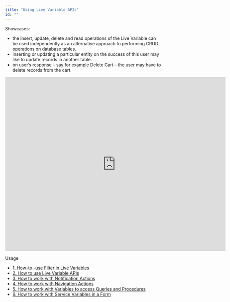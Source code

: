 ```yaml
---
title: "Using Live Variable APIs"
id: ""
---
```


Showcases:

- the insert, update, delete and read operations of the Live Variable can be used independently as an alternative approach to performing CRUD operations on database tables.
- inserting or updating a particular entity on the success of this user may like to update records in another table.
- on user’s response – say for example Delete Cart – the user may have to delete records from the cart.

<iframe width="708" height="560" src="https://docs.google.com/presentation/d/e/2PACX-1vSItWzx3gxHfHIONsl3yPRjoE8S_i6gg_KeUw1u3yBhlaKdMlwD03T_wJGV8ylsg3yxChdnybQym5Uc/embed?start=false&amp;loop=false&amp;delayms=3000" frameborder="0" allowfullscreen="allowfullscreen" mozallowfullscreen="mozallowfullscreen" webkitallowfullscreen="webkitallowfullscreen"></iframe>

Usage

- [1\. How-to -use Filter in Live Variables](/learn/how-tos/using-filter-conditions-variable/)
- [2\. How to use Live Variable APIs](/learn/how-tos/using-live-variable-apis/)
- [3\. How to work with Notification Actions](/learn/how-tos/using-notification-actions/)
- [4\. How to work with Navigation Actions](/learn/how-tos/using-navigation-action/)
- [5\. How to work with Variables to access Queries and Procedures](/learn/how-tos/using-variables-queries-procedure/)
- [6\. How to work with Service Variables in a Form](/learn/how-tos/using-service-variable-form/)
